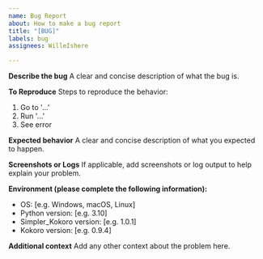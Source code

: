 ```yaml
---
name: Bug Report
about: How to make a bug report
title: "[BUG]"
labels: bug
assignees: WilleIshere

---
```


**Describe the bug**
A clear and concise description of what the bug is.

**To Reproduce**
Steps to reproduce the behavior:
1. Go to '...'
2. Run '...'
3. See error

**Expected behavior**
A clear and concise description of what you expected to happen.

**Screenshots or Logs**
If applicable, add screenshots or log output to help explain your problem.

**Environment (please complete the following information):**
- OS: [e.g. Windows, macOS, Linux]
- Python version: [e.g. 3.10]
- Simpler_Kokoro version: [e.g. 1.0.1]
- Kokoro version: [e.g. 0.9.4]

**Additional context**
Add any other context about the problem here.
